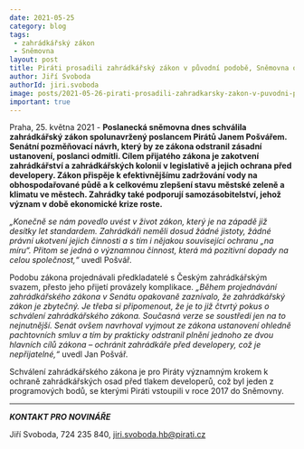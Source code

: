 ```yaml
---
date: 2021-05-25
category: blog
tags:
 - zahrádkářský zákon
 - Sněmovna
layout: post
title: Piráti prosadili zahrádkářský zákon v původní podobě, Sněmovna odmítla okleštěnou senátní verzi
author: Jiří Svoboda
authorId: jiri.svoboda
image: posts/2021-05-26-pirati-prosadili-zahradkarsky-zakon-v-puvodni-podobe.jpg
important: true
---
```


Praha, 25. května 2021 - **Poslanecká sněmovna dnes schválila zahrádkářský zákon spolunavržený poslancem Pirátů Janem Pošvářem. Senátní pozměňovací návrh, který by ze zákona odstranil zásadní ustanovení, poslanci odmítli. Cílem přijatého zákona je zakotvení zahrádkářství a zahrádkářských kolonií v legislativě a jejich ochrana před developery. Zákon přispěje k efektivnějšímu zadržování vody na obhospodařované půdě a k celkovému zlepšení stavu městské zeleně a klimatu ve městech. Zahrádky také podporují samozásobitelství, jehož význam v době ekonomické krize roste.** 

*„Konečně se nám povedlo uvést v život zákon, který je na západě již desítky let standardem. Zahrádkáři neměli dosud žádné jistoty, žádné právní ukotvení jejich činnosti a s tím i nějakou související ochranu „na míru“. Přitom se jedná o významnou činnost, která má pozitivní dopady na celou společnost,“* uvedl Pošvář. 

Podobu zákona projednávali předkladatelé s Českým zahrádkářským svazem, přesto jeho přijetí provázely komplikace. *„Během projednávání zahrádkářského zákona v Senátu opakovaně zaznívalo, že zahrádkářský zákon je zbytečný. Je třeba si připomenout, že je to již čtvrtý pokus o schválení zahrádkářského zákona. Současná verze se soustředí jen na to nejnutnější. Senát ovšem navrhoval vyjmout ze zákona ustanovení ohledně pachtovních smluv a tím by prakticky odstranil plnění jednoho ze dvou hlavních cílů zákona – ochránit zahrádkáře před developery, což je nepřijatelné,“* uvedl Jan Pošvář.

Schválení zahrádkářského zákona je pro Piráty významným krokem k ochraně zahrádkářských osad před tlakem developerů, což byl jeden z programových bodů, se kterými Piráti vstoupili v roce 2017 do Sněmovny.

---

***KONTAKT PRO NOVINÁŘE*** 

Jiří Svoboda, 724 235 840, <jiri.svoboda.hb@pirati.cz>
